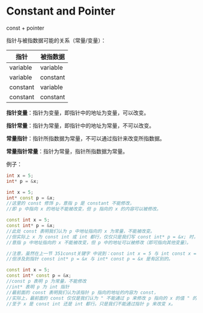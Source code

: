 # Constant and Pointer

const + pointer

指针与被指数据可能的关系（常量/变量）：

| 指针     | 被指数据 |
| -------- | -------- |
| variable | variable |
| variable | constant |
| constant | variable |
| constant | constant |

**指针变量**：指针为变量，即指针中的地址为变量，可以改变。

**指针常量**：指针为常量，即指针中的地址为常量，不可以改变。

**常量指针**：指针所指数据为常量，不可以通过指针来改变所指数据。

**常量指针常量**：指针为常量，指针所指数据为常量。

例子：

~~~C++
int x = 5;
int* p = &x;

int x = 5;
int* const p = &x;
//这里的 const 修饰 p，意指 p 是 constant 不能修改，
//即 p 中指向 x 的地址不能被改变，但 p 指向的 x 的内容可以被修改。

const int x = 5;
const int* p = &x;
//此处 const 表明我们认为 p 中地址指向的 x 为常量，不能被改变。
//但实际上 x 为 const int 或 int 都行，仅仅只是我们写 const int* p = &x; 时，认为 p 中地址指向的 x 为常量，即 " 不能通过 p 来修改 p 指向的 x 的值 " 罢。这与 x 是否为 const，其实是没有关系的。
//意指 p 中地址指向的 x 不能被改变，但 p 中的地址可以被修改（即可指向其他变量）。

//注意，虽然在上一节 351const关键字 中说到：const int x = 5 与 int const x = 5 没有区别。
//但涉及到指针 const int* p = &x 与 int* const p = &x 是有区别的。

const int x = 5;
const int* const p = &x;
//const p 表明 p 为常量，不能修改
//int* 表明 p 为 int 指针
//最前面的 const 表明我们认为该指针 p 指向的地址的内容为 const，
//实际上，最前面的 const 仅仅是我们认为 " 不能通过 p 来修改 p 指向的 x 的值 " 的意思。
//至于 x 是 const int 还是 int 都行。只是我们不能通过指针 p 来改变 x。
~~~

